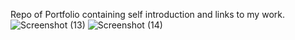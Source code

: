 Repo of Portfolio containing self introduction and links to my work. 
![Screenshot (13)](https://user-images.githubusercontent.com/84059980/199784586-0377449b-85d3-4e8b-9054-2acdb592c579.png)
![Screenshot (14)](https://user-images.githubusercontent.com/84059980/199784575-15fbdbe3-d2e4-4f13-8b77-192fadcf133e.png)

